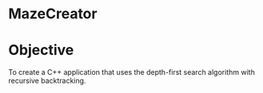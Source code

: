 # MazeCreator
<h1>Objective</h1> 
To create a C++ application that uses the depth-first search algorithm with recursive backtracking. 
